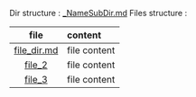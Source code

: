 Dir structure :
[_NameSubDir.md](NameSubDir/_NameSubDir.md)
Files structure :

file | content
|:---:|:---|
[file_dir.md](file_dir.md) | file content |
[file_2](file_2) | file content 
[file_3](file_3) | file content  
